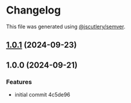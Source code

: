 # Changelog

This file was generated using [@jscutlery/semver](https://github.com/jscutlery/semver).

## [1.0.1](https://github.com/louiskhenghao/formzk/compare/formzk@1.0.0...formzk@1.0.1) (2024-09-23)

## 1.0.0 (2024-09-21)


### Features

* initial commit 4c5de96

